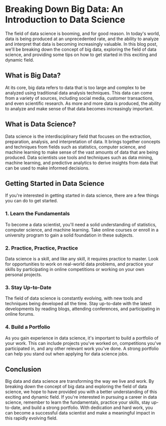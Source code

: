 # Breaking Down Big Data: An Introduction to Data Science

The field of data science is booming, and for good reason. In today's world, data is being produced at an unprecedented rate, and the ability to analyze and interpret that data is becoming increasingly valuable. In this blog post, we'll be breaking down the concept of big data, exploring the field of data science, and providing some tips on how to get started in this exciting and dynamic field.

## What is Big Data?

At its core, big data refers to data that is too large and complex to be analyzed using traditional data analysis techniques. This data can come from a variety of sources, including social media, customer transactions, and even scientific research. As more and more data is produced, the ability to analyze and make sense of that data becomes increasingly important.

## What is Data Science?

Data science is the interdisciplinary field that focuses on the extraction, preparation, analysis, and interpretation of data. It brings together concepts and techniques from fields such as statistics, computer science, and machine learning to make sense of the vast amounts of data that are being produced. Data scientists use tools and techniques such as data mining, machine learning, and predictive analytics to derive insights from data that can be used to make informed decisions.

## Getting Started in Data Science

If you're interested in getting started in data science, there are a few things you can do to get started.

### 1. Learn the Fundamentals

To become a data scientist, you'll need a solid understanding of statistics, computer science, and machine learning. Take online courses or enroll in a university program to gain a solid foundation in these subjects.

### 2. Practice, Practice, Practice

Data science is a skill, and like any skill, it requires practice to master. Look for opportunities to work on real-world data problems, and practice your skills by participating in online competitions or working on your own personal projects.

### 3. Stay Up-to-Date

The field of data science is constantly evolving, with new tools and techniques being developed all the time. Stay up-to-date with the latest developments by reading blogs, attending conferences, and participating in online forums.

### 4. Build a Portfolio

As you gain experience in data science, it's important to build a portfolio of your work. This can include projects you've worked on, competitions you've participated in, and any other relevant work you've done. A strong portfolio can help you stand out when applying for data science jobs.

## Conclusion

Big data and data science are transforming the way we live and work. By breaking down the concept of big data and exploring the field of data science, we hope to have provided you with a better understanding of this exciting and dynamic field. If you're interested in pursuing a career in data science, remember to learn the fundamentals, practice your skills, stay up-to-date, and build a strong portfolio. With dedication and hard work, you can become a successful data scientist and make a meaningful impact in this rapidly evolving field.